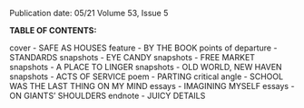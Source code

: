 Publication date: 05/21
Volume 53, Issue 5

**TABLE OF CONTENTS:**

cover - SAFE AS HOUSES
feature - BY THE BOOK
points of departure - STANDARDS
snapshots - EYE CANDY
snapshots - FREE MARKET
snapshots - A PLACE TO LINGER
snapshots - OLD WORLD, NEW HAVEN
snapshots - ACTS OF SERVICE
poem - PARTING
critical angle - SCHOOL WAS THE LAST THING ON MY MIND
essays - IMAGINING MYSELF
essays - ON GIANTS’ SHOULDERS
endnote - JUICY DETAILS

